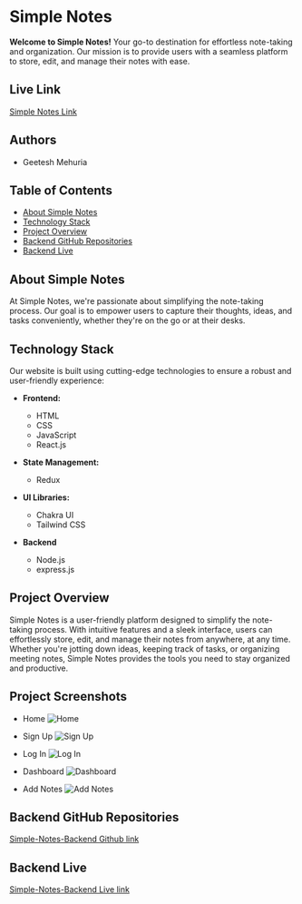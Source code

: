 # Simple Notes

**Welcome to Simple Notes!** Your go-to destination for effortless note-taking and organization. Our mission is to provide users with a seamless platform to store, edit, and manage their notes with ease.

## Live Link
[Simple Notes Link](https://simple-notes-theta.vercel.app/)

## Authors
- Geetesh Mehuria 

## Table of Contents
- [About Simple Notes](#about-simple-notes)
- [Technology Stack](#technology-stack)
- [Project Overview](#project-overview)
- [Backend GitHub Repositories ](#backend-gitHub-repositories )
- [Backend Live ](#backend-live)

## About Simple Notes

At Simple Notes, we're passionate about simplifying the note-taking process. Our goal is to empower users to capture their thoughts, ideas, and tasks conveniently, whether they're on the go or at their desks.

## Technology Stack

Our website is built using cutting-edge technologies to ensure a robust and user-friendly experience:

- **Frontend:**
  - HTML
  - CSS
  - JavaScript
  - React.js

- **State Management:**
  - Redux

- **UI Libraries:**
  - Chakra UI
  - Tailwind CSS

- **Backend**
  - Node.js
  - express.js
  

## Project Overview

Simple Notes is a user-friendly platform designed to simplify the note-taking process. With intuitive features and a sleek interface, users can effortlessly store, edit, and manage their notes from anywhere, at any time. Whether you're jotting down ideas, keeping track of tasks, or organizing meeting notes, Simple Notes provides the tools you need to stay organized and productive.

## Project Screenshots 
- Home
![Home](https://github.com/geeteshmehuria/simple-notes-backend/assets/70647591/65997d45-a196-4a6d-ac19-d99df1f2d56b)

- Sign Up
![Sign Up](https://github.com/geeteshmehuria/simple-notes-backend/assets/70647591/ccb0a4f0-f4ef-4b1b-a603-84529f9c4307)

- Log In
![Log In](https://github.com/geeteshmehuria/simple-notes-backend/assets/70647591/ddde0218-467b-43a2-8bd5-05ddd2156e88)

- Dashboard
![Dashboard](https://github.com/geeteshmehuria/simple-notes-backend/assets/70647591/18c57fec-bffd-4474-96f3-b81c888a3952)

- Add Notes
![Add Notes](https://github.com/geeteshmehuria/simple-notes-backend/assets/70647591/b16fae61-e95f-41e0-a44b-41ee15a744e8)
 
## Backend GitHub Repositories 
[Simple-Notes-Backend Github link](https://github.com/geeteshmehuria/simple-notes-backend)

## Backend Live 
[Simple-Notes-Backend Live link](https://aquamarine-sturgeon-robe.cyclic.app/)
